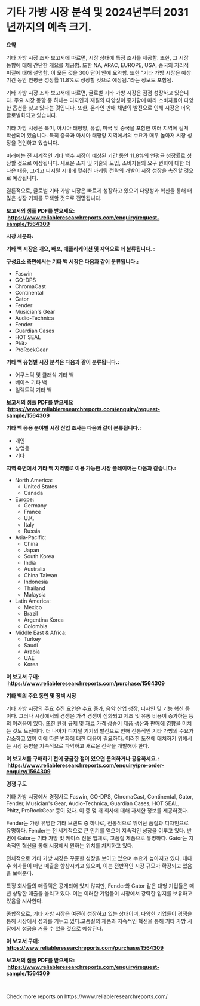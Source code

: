 <p><h1>기타 가방 시장 분석 및 2024년부터 2031년까지의 예측 크기.</h1></p><p><strong>요약</strong></p>
<p><p>기타 가방 시장 조사 보고서에 따르면, 시장 상태에 특정 조사를 제공함. 또한, 그 시장 동향에 대해 간단한 개요를 제공함. 또한 NA, APAC, EUROPE, USA, 중국의 지리적 퍼질에 대해 설명함. 이 모든 것을 300 단어 안에 요약함. 또한 "기타 가방 시장은 예상 기간 동안 연평균 성장률 11.8%로 성장할 것으로 예상됨."라는 정보도 포함됨.</p><p>기타 가방 시장 조사 보고서에 따르면, 글로벌 기타 가방 시장은 점점 성장하고 있습니다. 주요 시장 동향 중 하나는 디자인과 재질의 다양성이 증가함에 따라 소비자들이 다양한 옵션을 찾고 있다는 것입니다. 또한, 온라인 판매 채널의 발전으로 인해 시장은 더욱 글로벌화되고 있습니다.</p><p>기타 가방 시장은 북미, 아시아 태평양, 유럽, 미국 및 중국을 포함한 여러 지역에 걸쳐 확산되어 있습니다. 특히 중국과 아시아 태평양 지역에서의 수요가 매우 높아져 시장 성장을 견인하고 있습니다.</p><p>미래에는 전 세계적인 기타 백수 시장이 예상된 기간 동안 11.8%의 연평균 성장률로 성장할 것으로 예상됩니다. 새로운 소재 및 기술의 도입, 소비자들의 요구 변화에 대한 더 나은 대응, 그리고 디지털 시대에 맞춰진 마케팅 전략의 개발이 시장 성장을 촉진할 것으로 예상됩니다.</p><p>결론적으로, 글로벌 기타 가방 시장은 빠르게 성장하고 있으며 다양성과 혁신을 통해 더 많은 성장 기회를 모색할 것으로 전망됩니다.</p></p>
<p><strong>보고서의 샘플 PDF를 받으세요: &nbsp;<a href="https://www.reliableresearchreports.com/enquiry/request-sample/1564309">https://www.reliableresearchreports.com/enquiry/request-sample/1564309</a></strong></p>
<p><strong>시장 세분화:</strong></p>
<p><strong> 기타 백 시장은 개요, 배포, 애플리케이션 및 지역으로 더 분류됩니다. :</strong></p>
<p><strong>구성요소 측면에서는 기타 백 시장은 다음과 같이 분류됩니다.:</strong></p>
<p><ul><li>Faswin</li><li>GO-DPS</li><li>ChromaCast</li><li>Continental</li><li>Gator</li><li>Fender</li><li>Musician's Gear</li><li>Audio-Technica</li><li>Fender</li><li>Guardian Cases</li><li>HOT SEAL</li><li>Phitz</li><li>ProRockGear</li></ul></p>
<p><strong> 기타 백 유형별 시장 분석은 다음과 같이 분류됩니다.:</strong></p>
<p><ul><li>어쿠스틱 및 클래식 기타 백</li><li>베이스 기타 백</li><li>일렉트릭 기타 백</li></ul></p>
<p><strong>보고서의 샘플 PDF를 받으세요 :<a href="https://www.reliableresearchreports.com/enquiry/request-sample/1564309">https://www.reliableresearchreports.com/enquiry/request-sample/1564309</a></strong></p>
<p><strong> 기타 백 응용 분야별 시장 산업 조사는 다음과 같이 분류됩니다.:</strong></p>
<p><ul><li>개인</li><li>상업용</li><li>기타</li></ul></p>
<p><strong>지역 측면에서 기타 백 지역별로 이용 가능한 시장 플레이어는 다음과 같습니다.:</strong></p>
<p><ul>
    <li>
        North America:
        <ul>
            <li>United States</li>
            <li>Canada</li>
        </ul>
    </li>
    <li>
        Europe:
        <ul>
            <li>Germany</li>
            <li>France</li>
            <li>U.K.</li>
            <li>Italy</li>
            <li>Russia</li>
        </ul>
    </li>
    <li>
        Asia-Pacific:
        <ul>
            <li>China</li>
            <li>Japan</li>
            <li>South Korea</li>
            <li>India</li>
            <li>Australia</li>
            <li>China Taiwan</li>
            <li>Indonesia</li>
            <li>Thailand</li>
            <li>Malaysia</li>
        </ul>
    </li>
    <li>
        Latin America:
        <ul>
            <li>Mexico</li>
            <li>Brazil</li>
            <li>Argentina Korea</li>
            <li>Colombia</li>
        </ul>
    </li>
    <li>
        Middle East & Africa:
        <ul>
            <li>Turkey</li>
            <li>Saudi</li>
            <li>Arabia</li>
            <li>UAE</li>
            <li>Korea</li>
        </ul>
    </li>
    </ul></p>
<p><strong>이 보고서 구매: &nbsp;<a href="https://www.reliableresearchreports.com/purchase/1564309">https://www.reliableresearchreports.com/purchase/1564309</a></strong></p>
<p><strong>기타 백의 주요 동인 및 장벽 시장</strong></p>
<p><p>기타 가방 시장의 주요 추진 요인은 수요 증가, 음악 산업 성장, 디자인 및 기능 혁신 등이다. 그러나 시장에서의 경쟁은 가격 경쟁이 심화되고 제조 및 유통 비용이 증가하는 등의 어려움이 있다. 또한 환경 규제 및 재료 가격 상승이 제품 생산과 판매에 영향을 미치는 것도 도전이다. 더 나아가 디지털 기기의 발전으로 인해 전통적인 기타 가방의 수요가 감소하고 있어 이에 따른 변화에 대한 대응이 필요하다. 이러한 도전에 대처하기 위해서는 시장 동향을 지속적으로 파악하고 새로운 전략을 개발해야 한다.</p></p>
<p><strong>이 보고서를 구매하기 전에 궁금한 점이 있으면 문의하거나 공유하세요.: &nbsp;<a href="https://www.reliableresearchreports.com/enquiry/pre-order-enquiry/1564309">https://www.reliableresearchreports.com/enquiry/pre-order-enquiry/1564309</a></strong></p>
<p><strong>경쟁 구도</strong></p>
<p><p>기타 가방 시장에서 경쟁사로 Faswin, GO-DPS, ChromaCast, Continental, Gator, Fender, Musician's Gear, Audio-Technica, Guardian Cases, HOT SEAL, Phitz, ProRockGear 등이 있다. 이 중 몇 개 회사에 대해 자세한 정보를 제공하겠다.</p><p>Fender는 가장 유명한 기타 브랜드 중 하나로, 전통적으로 뛰어난 품질과 디자인으로 유명하다. Fender는 전 세계적으로 큰 인기를 얻으며 지속적인 성장을 이루고 있다. 반면에 Gator는 기타 가방 및 케이스 전문 업체로, 고품질 제품으로 유명하다. Gator는 지속적인 혁신을 통해 시장에서 원하는 위치를 차지하고 있다.</p><p>전체적으로 기타 가방 시장은 꾸준한 성장을 보이고 있으며 수요가 높아지고 있다. 대다수 회사들이 매년 매출을 향상시키고 있으며, 이는 전반적인 시장 규모가 확장되고 있음을 보여준다.</p><p>특정 회사들의 매출액은 공개되어 있지 않지만, Fender와 Gator 같은 대형 기업들은 매년 상당한 매출을 올리고 있다. 이는 이러한 기업들이 시장에서 강력한 입지를 보유하고 있음을 시사한다.</p><p>종합적으로, 기타 가방 시장은 여전히 성장하고 있는 상태이며, 다양한 기업들이 경쟁을 통해 시장에서 성과를 거두고 있다.고품질의 제품과 지속적인 혁신을 통해 기타 가방 시장에서 성공을 거둘 수 있을 것으로 예상된다.</p></p>
<p><strong>이 보고서 구매: &nbsp; <a href="https://www.reliableresearchreports.com/purchase/1564309">https://www.reliableresearchreports.com/purchase/1564309</a></strong></p>
<p><strong>보고서의 샘플 PDF를 받으세요: &nbsp;<a href="https://www.reliableresearchreports.com/enquiry/request-sample/1564309">https://www.reliableresearchreports.com/enquiry/request-sample/1564309</a></strong><strong></strong></p>
<p>&nbsp;</p>
<p>Check more reports on https://www.reliableresearchreports.com/</p>